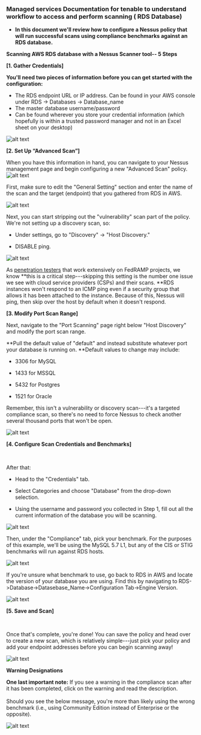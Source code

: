 ### Managed services Documentation for tenable to understand workflow to access and perform scanning ( RDS Database) 

-   **In this document we'll review how to configure a Nessus policy
    that will run successful scans using compliance benchmarks against
    an RDS database.**

**Scanning AWS RDS database with a Nessus Scanner tool-- 5 Steps**

**[1. Gather Credentials]**

**You'll need two pieces of information before you can get started with
the configuration:**

-   The RDS endpoint URL or IP address. Can be found in your AWS console under RDS -\> Databases -\> Database_name
-   The master database username/password
-   Can be found wherever you store your credential information (which hopefully is within a trusted password manager and not in an Excel sheet on your desktop)

![alt text](image.png)

**[2. Set Up “Advanced Scan”]**

When you have this information in hand, you can navigate to your Nessus
management page and begin configuring a new "Advanced Scan" policy.
![alt text](image-1.png)

First, make sure to edit the "General Setting" section and enter the name of the scan and the target (endpoint) that you gathered from RDS in AWS.

![alt text](image-2.png)

Next, you can start stripping out the "vulnerability" scan part of the policy. We're not setting up a discovery scan, so:

-   Under settings, go to "Discovery" -\> "Host Discovery."

-   DISABLE ping. 

![alt text](image-3.png)

As [penetration
testers](https://www.schellman.com/blog/cybersecurity/problems-penetration-testers-face) that
work extensively on FedRAMP projects, we know **this is a critical
step---skipping this setting is the number one issue we see with cloud
service providers (CSPs) and their scans. **RDS instances won't respond
to an ICMP ping even if a security group that allows it has been
attached to the instance. Because of this, Nessus will ping, then skip
over the host by default when it doesn't respond. 

**[3. Modify Port Scan Range]**

Next, navigate to the "Port Scanning" page right below "Host Discovery"
and modify the port scan range.

**Pull the default value of "default" and instead substitute whatever
port your database is running on. **Default values to change may
include:

-   3306 for MySQL

-   1433 for MSSQL

-   5432 for Postgres

-   1521 for Oracle

Remember, this isn't a vulnerability or discovery scan---it's a targeted
compliance scan, so there's no need to force Nessus to check another
several thousand ports that won't be open. 

![alt text](image-4.png)

**[4. Configure Scan Credentials and Benchmarks]**

 

After that:

-   Head to the "Credentials" tab.

-   Select Categories and choose "Database" from the drop-down
    selection.

-   Using the username and password you collected in Step 1, fill out
    all the current information of the database you will be scanning.

![alt text](image-5.png)

Then, under the "Compliance" tab, pick your benchmark. For the purposes
of this example, we'll be using the MySQL 5.7 L1, but any of the CIS or
STIG benchmarks will run against RDS hosts.

![alt text](image-6.png)

If you're unsure what benchmark to use, go back to RDS in AWS and locate
the version of your database you are using. Find this by navigating to
RDS-\>Database-\>Datasebase_Name-\>Configuration Tab-\>Engine Version.

![alt text](image-7.png)

**[5. Save and Scan]**

 

Once that's complete, you're done! You can save the policy and head over
to create a new scan, which is relatively simple---just pick your policy
and add your endpoint addresses before you can begin scanning away!

![alt text](image-8.png)

**Warning Designations**

**One last important note:** If you see a warning in the compliance scan
after it has been completed, click on the warning and read the
description.\
\
Should you see the below message, you're more than likely using the
wrong benchmark (i.e., using Community Edition instead of Enterprise or
the opposite).

![alt text](image-10.png)
